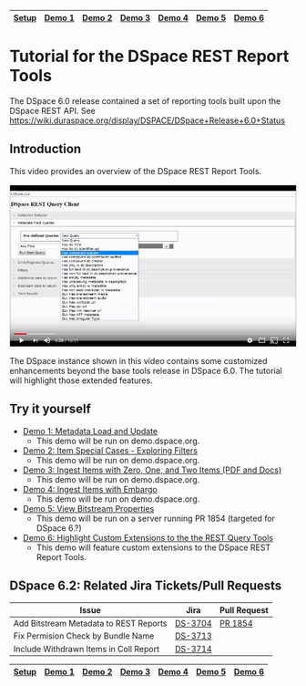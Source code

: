 [Setup](setup/README.md) | [Demo 1](demo1/README.md) | [Demo 2](demo2/README.md) | [Demo 3](demo3/README.md) | [Demo 4](demo4/README.md) | [Demo 5](demo5/README.md) | [Demo 6](demo6/README.md)
------------------------- | ------------------------- | ------------------------- | ------------------------- | ------------------------- | ------------------------- | ------------------------- 
# Tutorial for the DSpace REST Report Tools

The DSpace 6.0 release contained a set of reporting tools built upon the DSpace REST API.  See https://wiki.duraspace.org/display/DSPACE/DSpace+Release+6.0+Status

## Introduction
This video provides an overview of the DSpace REST Report Tools.

[![Tools Still Image](restOverview.png)](https://www.youtube.com/watch?v=K2gGHYUZI40)

The DSpace instance shown in this video contains some customized enhancements beyond the base tools release in DSpace 6.0.  The tutorial will highlight those extended features.

## Try it yourself

- [Demo 1: Metadata Load and Update](demo1)
  - This demo will be run on demo.dspace.org.
- [Demo 2: Item Special Cases - Exploring Filters](demo2) 
  - This demo will be run on demo.dspace.org.
- [Demo 3: Ingest Items with Zero, One, and Two Items (PDF and Docs)](demo3)
  - This demo will be run on demo.dspace.org.
- [Demo 4: Ingest Items with Embargo](demo4)
  - This demo will be run on demo.dspace.org.
- [Demo 5: View Bitstream Properties](demo5)
  - This demo will be run on a server running PR 1854 (targeted for DSpace 6.?)
- [Demo 6: Highlight Custom Extensions to the the REST Query Tools](demo6) 
  - This demo will feature custom extensions to the DSpace REST Report Tools.
  
## DSpace 6.2: Related Jira Tickets/Pull Requests

Issue | Jira | Pull Request
----- | ---- | ------------
Add Bitstream Metadata to REST Reports | [DS-3704](https://jira.duraspace.org/browse/DS-3704) | [PR 1854](https://github.com/DSpace/DSpace/pull/1854)
Fix Permision Check by Bundle Name     | [DS-3713](https://jira.duraspace.org/browse/DS-3713) |
Include Withdrawn Items in Coll Report | [DS-3714](https://jira.duraspace.org/browse/DS-3714) |

[Setup](setup/README.md) | [Demo 1](demo1/README.md) | [Demo 2](demo2/README.md) | [Demo 3](demo3/README.md) | [Demo 4](demo4/README.md) | [Demo 5](demo5/README.md) | [Demo 6](demo6/README.md)
------------------------- | ------------------------- | ------------------------- | ------------------------- | ------------------------- | ------------------------- | ------------------------- 
